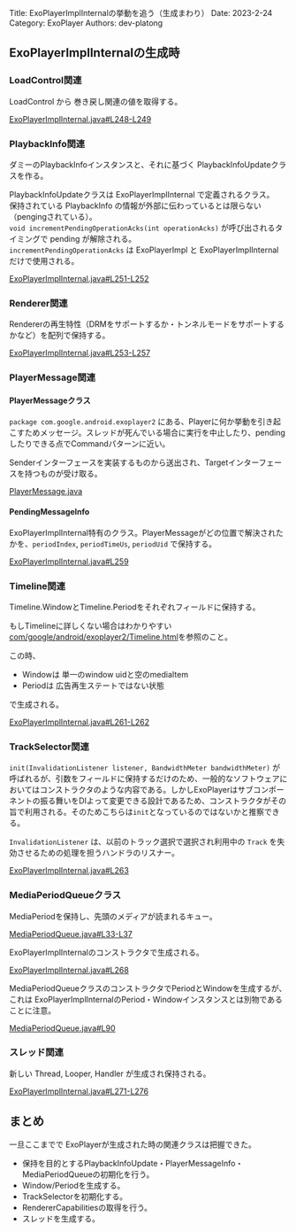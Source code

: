 Title: ExoPlayerImplInternalの挙動を追う（生成まわり）
Date: 2023-2-24
Category: ExoPlayer
Authors: dev-platong

## ExoPlayerImplInternalの生成時

### LoadControl関連

LoadControl から 巻き戻し関連の値を取得する。

[ExoPlayerImplInternal.java#L248-L249](https://github.com/google/ExoPlayer/blob/r2.16.1/library/core/src/main/java/com/google/android/exoplayer2/ExoPlayerImplInternal.java#L248-L249)

### PlaybackInfo関連

ダミーのPlaybackInfoインスタンスと、それに基づく PlaybackInfoUpdateクラスを作る。

PlaybackInfoUpdateクラスは ExoPlayerImplInternal で定義されるクラス。  
保持されている PlaybackInfo の情報が外部に伝わっているとは限らない（pengingされている）。  
`void incrementPendingOperationAcks(int operationAcks)` が呼び出されるタイミングで pending が解除される。  
`incrementPendingOperationAcks` は ExoPlayerImpl と ExoPlayerImplInternal だけで使用される。

[ExoPlayerImplInternal.java#L251-L252](https://github.com/google/ExoPlayer/blob/r2.16.1/library/core/src/main/java/com/google/android/exoplayer2/ExoPlayerImplInternal.java#L251-L252)

### Renderer関連

Rendererの再生特性（DRMをサポートするか・トンネルモードをサポートするかなど）を配列で保持する。

[ExoPlayerImplInternal.java#L253-L257](https://github.com/google/ExoPlayer/blob/r2.16.1/library/core/src/main/java/com/google/android/exoplayer2/ExoPlayerImplInternal.java#L253-L257)

### PlayerMessage関連

#### PlayerMessageクラス

`package com.google.android.exoplayer2` にある、Playerに何か挙動を引き起こすためメッセージ。スレッドが死んでいる場合に実行を中止したり、pendingしたりできる点でCommandパターンに近い。

Senderインターフェースを実装するものから送出され、Targetインターフェースを持つものが受け取る。

[PlayerMessage.java](https://github.com/google/ExoPlayer/blob/r2.16.1/library/core/src/main/java/com/google/android/exoplayer2/PlayerMessage.java)

#### PendingMessageInfo

ExoPlayerImplInternal特有のクラス。PlayerMessageがどの位置で解決されたかを、`periodIndex`, `periodTimeUs`, `periodUid` で保持する。

[ExoPlayerImplInternal.java#L259](https://github.com/google/ExoPlayer/blob/r2.16.1/library/core/src/main/java/com/google/android/exoplayer2/ExoPlayerImplInternal.java#L259)

### Timeline関連

Timeline.WindowとTimeline.Periodをそれぞれフィールドに保持する。

もしTimelineに詳しくない場合はわかりやすい[com/google/android/exoplayer2/Timeline.html](https://exoplayer.dev/doc/reference/com/google/android/exoplayer2/Timeline.html)を参照のこと。

この時、

- Windowは 単一のwindow uidと空のmediaItem
- Periodは 広告再生ステートではない状態

で生成される。

[ExoPlayerImplInternal.java#L261-L262](https://github.com/google/ExoPlayer/blob/r2.16.1/library/core/src/main/java/com/google/android/exoplayer2/ExoPlayerImplInternal.java#L261-L262)

### TrackSelector関連

`init(InvalidationListener listener, BandwidthMeter bandwidthMeter)` が呼ばれるが、引数をフィールドに保持するだけのため、一般的なソフトウェアにおいてはコンストラクタのような内容である。しかしExoPlayerはサブコンポーネントの振る舞いをDIよって変更できる設計であるため、コンストラクタがその旨で利用される。そのためこちらは`init`となっているのではないかと推察できる。

`InvalidationListener` は、以前のトラック選択で選択され利用中の `Track` を失効させるための処理を担うハンドラのリスナー。

[ExoPlayerImplInternal.java#L263](https://github.com/google/ExoPlayer/blob/r2.16.1/library/core/src/main/java/com/google/android/exoplayer2/ExoPlayerImplInternal.java#L263)

### MediaPeriodQueueクラス

MediaPeriodを保持し、先頭のメディアが読まれるキュー。

[MediaPeriodQueue.java#L33-L37](https://github.com/google/ExoPlayer/blob/029a2b27cbdc27cf9d51d4a73ebeb503968849f6/library/core/src/main/java/com/google/android/exoplayer2/MediaPeriodQueue.java#L33-L37)

ExoPlayerImplInternalのコンストラクタで生成される。

[ExoPlayerImplInternal.java#L268](https://github.com/google/ExoPlayer/blob/r2.16.1/library/core/src/main/java/com/google/android/exoplayer2/ExoPlayerImplInternal.java#L268)


MediaPeriodQueueクラスのコンストラクタでPeriodとWindowを生成するが、これは ExoPlayerImplInternalのPeriod・Windowインスタンスとは別物であることに注意。

[MediaPeriodQueue.java#L90](https://github.com/google/ExoPlayer/blob/029a2b27cbdc27cf9d51d4a73ebeb503968849f6/library/core/src/main/java/com/google/android/exoplayer2/MediaPeriodQueue.java#L90)

### スレッド関連

新しい Thread, Looper, Handler が生成され保持される。

[ExoPlayerImplInternal.java#L271-L276](https://github.com/google/ExoPlayer/blob/r2.16.1/library/core/src/main/java/com/google/android/exoplayer2/ExoPlayerImplInternal.java#L271-L276)

## まとめ

一旦ここまでで ExoPlayerが生成された時の関連クラスは把握できた。

- 保持を目的とするPlaybackInfoUpdate・PlayerMessageInfo・MediaPeriodQueueの初期化を行う。
- Window/Periodを生成する。
- TrackSelectorを初期化する。
- RendererCapabilitiesの取得を行う。
- スレッドを生成する。